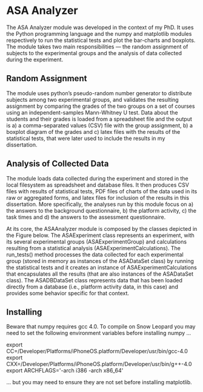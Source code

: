 ASA Analyzer
============

The ASA Analyzer module was developed in the context of my PhD. It uses the Python programming language and the numpy and matplotlib modules respectively to run the statistical tests and plot the bar-charts and boxplots. The module takes two main responsibilities — the random assignment of subjects to the experimental groups and the analysis of data collected during the experiment. 

Random Assignment
-----------------

The module uses python’s pseudo-random number generator to distribute subjects among two experimental groups, and validates the resulting assignment by comparing the grades of the two groups on a set of courses using an independent-samples Mann-Whitney U test. Data about the students and their grades is loaded from a spreadsheet file and the output is a) a comma-separated values (CSV) file with the group assignment, b) a boxplot diagram of the grades and c) latex files with the results of the statistical tests, that were later used to include the results in my dissertation.

Analysis of Collected Data
--------------------------

The module loads data collected during the experiment and stored in the local filesystem as spreadsheet and database files. It then produces CSV files with results of statistical tests, PDF files of charts of the data used in its raw or aggregated forms, and latex files for inclusion of the results in this dissertation. More specifically, the analyses run by this module focus on a) the answers to the background questionnaire, b) the platform activity, c) the task times and d) the answers to the assessment questionnaire.

At its core, the ASAAnalyzer module is composed by the classes depicted in the Figure below. The ASAExperiment class represents an experiment, with its several experimental groups (ASAExperimentGroup) and calculations resulting from a statistical analysis (ASAExperimentCalculations). The run_tests() method processes the data collected for each experimental group (stored in memory as instances of the ASADataSet class) by running the statistical tests and it creates an instance of ASAExperimentCalculations that encapsulates all the results (that are also instances of the ASADataSet class). The ASADBDataSet class represents data that has been loaded directly from a database (i.e., platform activity data, in this case) and provides some behavior specific for that context.

Installing
----------

Beware that numpy requires gcc 4.0. To compile on Snow Leopard you may need to set the following environment variables before installing numpy ...

export CC=/Developer/Platforms/iPhoneOS.platform/Developer/usr/bin/gcc-4.0
export CXX=/Developer/Platforms/iPhoneOS.platform/Developer/usr/bin/g++-4.0
export ARCHFLAGS='-arch i386 -arch x86_64'

... but you may need to ensure they are not set before installing matplotlib.

